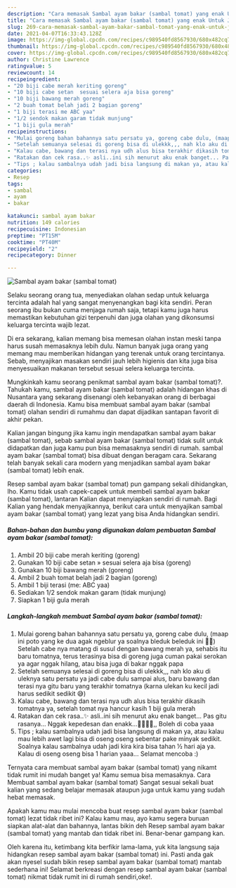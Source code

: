 ```yaml
---
description: "Cara memasak Sambal ayam bakar (sambal tomat) yang enak Untuk Jualan"
title: "Cara memasak Sambal ayam bakar (sambal tomat) yang enak Untuk Jualan"
slug: 269-cara-memasak-sambal-ayam-bakar-sambal-tomat-yang-enak-untuk-jualan
date: 2021-04-07T16:33:43.128Z
image: https://img-global.cpcdn.com/recipes/c989540fd8567930/680x482cq70/sambal-ayam-bakar-sambal-tomat-foto-resep-utama.jpg
thumbnail: https://img-global.cpcdn.com/recipes/c989540fd8567930/680x482cq70/sambal-ayam-bakar-sambal-tomat-foto-resep-utama.jpg
cover: https://img-global.cpcdn.com/recipes/c989540fd8567930/680x482cq70/sambal-ayam-bakar-sambal-tomat-foto-resep-utama.jpg
author: Christine Lawrence
ratingvalue: 5
reviewcount: 14
recipeingredient:
- "20 biji cabe merah keriting goreng"
- "10 biji cabe setan  sesuai selera aja bisa goreng"
- "10 biji bawang merah goreng"
- "2 buah tomat belah jadi 2 bagian goreng"
- "1 biji terasi me ABC yaa"
- "1/2 sendok makan garam tidak munjung"
- "1 biji gula merah"
recipeinstructions:
- "Mulai goreng bahan bahannya satu persatu ya, goreng cabe dulu, (maap ini poto yang ke dua agak ngeblur ya soalnya bleduk beleduk ini 🙏🏻) Setelah cabe nya matang di susul dengan bawang merah ya, sehabis itu baru tomatnya, terus terasinya bisa di goreng juga cuman pakai serokan ya agar nggak hilang, atau bisa juga di bakar nggak papa"
- "Setelah semuanya selesai di goreng bisa di ulekkk,,, nah klo aku di uleknya satu persatu ya jadi cabe dulu sampai alus, baru bawang dan terasi nya gitu baru yang terakhir tomatnya (karna ulekan ku kecil jadi harus sedikit sedikit 😅)"
- "Kalau cabe, bawang dan terasi nya udh alus bisa terakhir dikasih tomatnya ya, setelah tomat nya hancur kasih 1 biji gula merah"
- "Ratakan dan cek rasa..✨ asli..ini sih menurut aku enak banget... Pas gitu rasanya... Nggak kepedesan dan enakk...👍🏻👍🏻,, Boleh di coba yaaa"
- "Tips ; kalau sambalnya udah jadi bisa langsung di makan ya, atau kalau mau lebih awet lagi bisa di oseng oseng sebentar pake minyak sedikit. Soalnya kalau sambalnya udah jadi kira kira bisa tahan ½ hari aja ya. Kalau di oseng oseng bisa 1 harian yaaa... Selamat mencoba :)"
categories:
- Resep
tags:
- sambal
- ayam
- bakar

katakunci: sambal ayam bakar 
nutrition: 149 calories
recipecuisine: Indonesian
preptime: "PT15M"
cooktime: "PT40M"
recipeyield: "2"
recipecategory: Dinner

---
```



![Sambal ayam bakar (sambal tomat)](https://img-global.cpcdn.com/recipes/c989540fd8567930/680x482cq70/sambal-ayam-bakar-sambal-tomat-foto-resep-utama.jpg)

Selaku seorang orang tua, menyediakan olahan sedap untuk keluarga tercinta adalah hal yang sangat menyenangkan bagi kita sendiri. Peran seorang ibu bukan cuma menjaga rumah saja, tetapi kamu juga harus memastikan kebutuhan gizi terpenuhi dan juga olahan yang dikonsumsi keluarga tercinta wajib lezat.

Di era  sekarang, kalian memang bisa memesan olahan instan meski tanpa harus susah memasaknya lebih dulu. Namun banyak juga orang yang memang mau memberikan hidangan yang terenak untuk orang tercintanya. Sebab, menyajikan masakan sendiri jauh lebih higienis dan kita juga bisa menyesuaikan makanan tersebut sesuai selera keluarga tercinta. 



Mungkinkah kamu seorang penikmat sambal ayam bakar (sambal tomat)?. Tahukah kamu, sambal ayam bakar (sambal tomat) adalah hidangan khas di Nusantara yang sekarang disenangi oleh kebanyakan orang di berbagai daerah di Indonesia. Kamu bisa membuat sambal ayam bakar (sambal tomat) olahan sendiri di rumahmu dan dapat dijadikan santapan favorit di akhir pekan.

Kalian jangan bingung jika kamu ingin mendapatkan sambal ayam bakar (sambal tomat), sebab sambal ayam bakar (sambal tomat) tidak sulit untuk didapatkan dan juga kamu pun bisa memasaknya sendiri di rumah. sambal ayam bakar (sambal tomat) bisa dibuat dengan beragam cara. Sekarang telah banyak sekali cara modern yang menjadikan sambal ayam bakar (sambal tomat) lebih enak.

Resep sambal ayam bakar (sambal tomat) pun gampang sekali dihidangkan, lho. Kamu tidak usah capek-capek untuk membeli sambal ayam bakar (sambal tomat), lantaran Kalian dapat menyiapkan sendiri di rumah. Bagi Kalian yang hendak menyajikannya, berikut cara untuk menyajikan sambal ayam bakar (sambal tomat) yang lezat yang bisa Anda hidangkan sendiri.

<!--inarticleads1-->

##### Bahan-bahan dan bumbu yang digunakan dalam pembuatan Sambal ayam bakar (sambal tomat):

1. Ambil 20 biji cabe merah keriting (goreng)
1. Gunakan 10 biji cabe setan » sesuai selera aja bisa (goreng)
1. Gunakan 10 biji bawang merah (goreng)
1. Ambil 2 buah tomat belah jadi 2 bagian (goreng)
1. Ambil 1 biji terasi (me: ABC yaa)
1. Sediakan 1/2 sendok makan garam (tidak munjung)
1. Siapkan 1 biji gula merah




<!--inarticleads2-->

##### Langkah-langkah membuat Sambal ayam bakar (sambal tomat):

1. Mulai goreng bahan bahannya satu persatu ya, goreng cabe dulu, (maap ini poto yang ke dua agak ngeblur ya soalnya bleduk beleduk ini 🙏🏻) Setelah cabe nya matang di susul dengan bawang merah ya, sehabis itu baru tomatnya, terus terasinya bisa di goreng juga cuman pakai serokan ya agar nggak hilang, atau bisa juga di bakar nggak papa
1. Setelah semuanya selesai di goreng bisa di ulekkk,,, nah klo aku di uleknya satu persatu ya jadi cabe dulu sampai alus, baru bawang dan terasi nya gitu baru yang terakhir tomatnya (karna ulekan ku kecil jadi harus sedikit sedikit 😅)
1. Kalau cabe, bawang dan terasi nya udh alus bisa terakhir dikasih tomatnya ya, setelah tomat nya hancur kasih 1 biji gula merah
1. Ratakan dan cek rasa..✨ asli..ini sih menurut aku enak banget... Pas gitu rasanya... Nggak kepedesan dan enakk...👍🏻👍🏻,, Boleh di coba yaaa
1. Tips ; kalau sambalnya udah jadi bisa langsung di makan ya, atau kalau mau lebih awet lagi bisa di oseng oseng sebentar pake minyak sedikit. Soalnya kalau sambalnya udah jadi kira kira bisa tahan ½ hari aja ya. Kalau di oseng oseng bisa 1 harian yaaa... Selamat mencoba :)




Ternyata cara membuat sambal ayam bakar (sambal tomat) yang nikamt tidak rumit ini mudah banget ya! Kamu semua bisa memasaknya. Cara Membuat sambal ayam bakar (sambal tomat) Sangat sesuai sekali buat kalian yang sedang belajar memasak ataupun juga untuk kamu yang sudah hebat memasak.

Apakah kamu mau mulai mencoba buat resep sambal ayam bakar (sambal tomat) lezat tidak ribet ini? Kalau kamu mau, ayo kamu segera buruan siapkan alat-alat dan bahannya, lantas bikin deh Resep sambal ayam bakar (sambal tomat) yang mantab dan tidak ribet ini. Benar-benar gampang kan. 

Oleh karena itu, ketimbang kita berfikir lama-lama, yuk kita langsung saja hidangkan resep sambal ayam bakar (sambal tomat) ini. Pasti anda gak akan nyesel sudah bikin resep sambal ayam bakar (sambal tomat) mantab sederhana ini! Selamat berkreasi dengan resep sambal ayam bakar (sambal tomat) nikmat tidak rumit ini di rumah sendiri,oke!.

